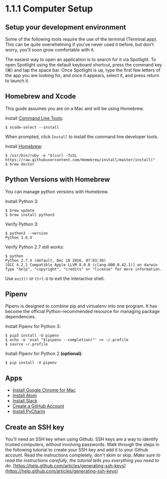 # 1.1.1 Computer Setup

## Setup your development environment

Some of the following tools require the use of the terminal (Terminal.app). This can be quite overwhelming if you've never used it before, but don't worry, you'll soon grow comfortable with it.

The easiest way to open an application is to search for it via Spotlight. To open Spotlight using the default keyboard shortcut, press the command key (⌘) and tap the space bar. Once Spotlight is up, type the first few letters of the app you are looking for, and once it appears, select it, and press return to launch it.

## Homebrew and Xcode

This guide assumes you are on a Mac and will be using Homebrew.

Install [Command Line Tools](http://osxdaily.com/2014/02/12/install-command-line-tools-mac-os-x/):

```
$ xcode-select --install
```

When prompted, click `Install` to install the command line developer tools.

Install [Homebrew](https://brew.sh/):

```
$ /usr/bin/ruby -e "$(curl -fsSL https://raw.githubusercontent.com/Homebrew/install/master/install)"
$ brew doctor
```

## Python Versions with Homebrew

You can manage python versions with Homebrew. 

Install Python 3:

```
$ brew update
$ brew install python3
```

Verify Python 3:

```
$ python3 --version
Python 3.6.X
```

Verify Python 2.7 still works:

```
$ python
Python 2.7.X (default, Dec 18 2016, 07:03:39)
[GCC 4.2.1 Compatible Apple LLVM 8.0.0 (clang-800.0.42.1)] on darwin
Type "help", "copyright", "credits" or "license" for more information.
```

Use `exit()` or `Ctrl-D` to exit the interactive shell.

## Pipenv

Pipenv is designed to combine pip and virtualenv into one program. It has become the official Python-recommended resource for managing package dependencies.

Install Pipenv for Python 3:

```
$ pip3 install -U pipenv
$ echo -e 'eval "$(pipenv --completion)"' >> ~/.profile
$ source ~/.profile
```

Install Pipenv for Python 2 **(optional)**:

```
$ pip install -U pipenv
```

## Apps

* [Install Google Chrome for Mac](https://www.google.com/chrome/)
* [Install Atom](https://atom.io/)
* [Install Slack](https://slack.com/downloads/mac)
* [Create a GitHub Account](https://github.com/)
* [Install PyCharm](https://www.jetbrains.com/pycharm/)

## Create an SSH key

You'll need an SSH key when using Github. SSH keys are a way to identify trusted computers, without involving passwords. Walk through the steps in the following tutorial to create your SSH key and add it to your Github account. Read the instructions completely, don't skim or skip. *Make sure to read the instructions carefully, the tutorial tells you everything you need to do.* [https://help.github.com/articles/generating-ssh-keys](https://help.github.com/articles/generating-ssh-keys)
